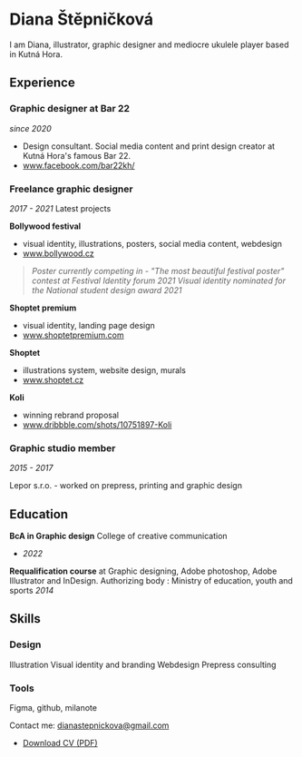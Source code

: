 <!-- Use Markdown for headings, paragraphs, lists, etc. to add structural meaning to your content. -->

# Diana Štěpničková

I am Diana, illustrator, graphic designer and mediocre ukulele player based in Kutná Hora.


## Experience

### Graphic designer at Bar 22 
*since 2020*

- Design consultant. Social media content and print design creator at Kutná Hora's famous Bar 22.
- www.facebook.com/bar22kh/

### Freelance graphic designer 
*2017 - 2021*
Latest projects

**Bollywood festival**
- visual identity, illustrations, posters, social media content, webdesign 
- www.bollywood.cz

> *Poster currently competing in - "The most beautiful festival poster" contest at Festival Identity forum 2021*
> *Visual identity nominated for the National student design award 2021* 

**Shoptet premium**
- visual identity, landing page design
- www.shoptetpremium.com

**Shoptet** 
- illustrations system, website design, murals
- www.shoptet.cz

**Koli**
- winning rebrand proposal
- www.dribbble.com/shots/10751897-Koli  

   
### Graphic studio member 
*2015 - 2017*

Lepor s.r.o. - worked on prepress, printing and graphic design

## Education

**BcA in Graphic design**
College of creative communication 
* *2022*

**Requalification course** at Graphic designing, Adobe photoshop, Adobe Illustrator and InDesign.
Authorizing body : Ministry of education, youth and sports
*2014*


## Skills

### Design
Illustration
Visual identity and branding
Webdesign
Prepress consulting

### Tools
Figma, github, milanote

Contact me: dianastepnickova@gmail.com

- [Download CV (PDF)](pdf/cv-2021-11-jgagne.pdf) <!-- At the top or bottom? -->
